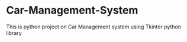 # Car-Management-System

This is python project on Car Management system using Tkinter python library
